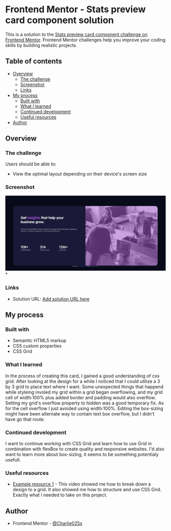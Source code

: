 # Frontend Mentor - Stats preview card component solution

This is a solution to the [Stats preview card component challenge on Frontend Mentor](https://www.frontendmentor.io/challenges/stats-preview-card-component-8JqbgoU62). Frontend Mentor challenges help you improve your coding skills by building realistic projects. 

## Table of contents

- [Overview](#overview)
  - [The challenge](#the-challenge)
  - [Screenshot](#screenshot)
  - [Links](#links)
- [My process](#my-process)
  - [Built with](#built-with)
  - [What I learned](#what-i-learned)
  - [Continued development](#continued-development)
  - [Useful resources](#useful-resources)
- [Author](#author)

## Overview

### The challenge

Users should be able to:

- View the optimal layout depending on their device's screen size

### Screenshot

![](./cardComponentDesktop.jpg)*

### Links

- Solution URL: [Add solution URL here](https://charlie025x.github.io/Stats-Preview-Card-Component/)

## My process

### Built with

- Semantic HTML5 markup
- CSS custom properties
- CSS Grid

### What I learned

In the process of creating this card, I gained a good understanding of css grid. After looking at the design for a while I noticed that I could utilize a 3 by 3 grid to place text where I want. Some unexpected things that happend while styleing involed my grid within a grid began overflowing, and my grid cell of width:100% plus added border and padding would also overflow. Setting my grid's overflow property to hidden was a good temporary fix. As for the cell overflow I just avoided using width:100%. Editing the box-sizing might have been alternate way to contain text box overflow, but I didn't have go that route.


### Continued development

I want to continue working with CSS Grid and learn how to use Grid in combination with flexBox to create quality and responsive websites. I'd also want to learn more about box-sizing, it seems to be something potentialy usefull.


### Useful resources

- [Example resource 1](https://youtu.be/7kVeCqQCxlk) - This video showed me how to break down a design to a grid. It also showed me how to structure and use CSS Grid. Exactly what I needed to take on this project.


## Author

- Frontend Mentor - [@Charlie025x](https://www.frontendmentor.io/profile/Charlie025x)
